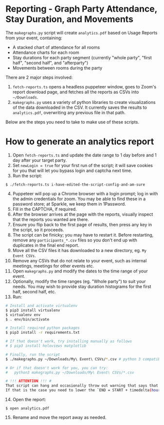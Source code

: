 # Reporting - Graph Party Attendance, Stay Duration, and Movements

The `makegraphs.py` script will create `analytics.pdf` based on Usage Reports from your event, containing:

- A stacked chart of attendance for all rooms
- Attendance charts for each room
- Stay durations for each party segment (currently "whole party", "first half", "second half", and "afterparty")
- Movements between rooms during the party

There are 2 major steps involved:

1. `fetch-reports.ts` opens a headless puppeteer window, goes to Zoom's report download page, and fetches all the reports as CSVs into `~/Downloads`.
2. `makegraphs.py` uses a variety of python libraries to create visualizations of the data downloaded in the CSV. It currently saves the results to `analytics.pdf`, overwriting any previous file in that path.

Below are the steps you need to take to make use of these scripts.

# How to generate an analytics report

1. Open `fetch-reports.ts` and update the date range to 1 day before and 1 day after your target party.
2. Set `newLogin = true` for your first run of the script; it will save cookies for you that will let you bypass login and captcha next time.
3. Run the script:

```
$ ./fetch-reports.ts i-have-edited-the-script-config-and-am-sure
```

4. Puppeteer will pop up a Chrome browser with a login prompt; log in with the admin credentials for zoom. You may be able to find these in a password store; at Sparkle, we keep them in 1Password.
5. Fill in the CAPTCHA, if required.
6. After the browser arrives at the page with the reports, visually inspect that the reports you wanted are there.
7. Ensure you flip back to the first page of results, then press any key in the script, so it proceeds.
8. The script can be finicky; you may have to restart it. Before restarting, remove any `participants_*.csv` files so you don't end up with duplicates in the final end report.
9. Move all the CSV files it has downloaded to a new directory, eg. `My Event CSVs`.
10. Remove any CSVs that do not relate to your event, such as internal meetings, meetings for other events etc.
11. Open `makegraphs.py` and modify the dates to the time range of your event.
12. Optionally, modify the time ranges (eg. "Whole party") to suit your needs. You may wish to provide stay duration histograms for the first half, second half, etc.
13. Run:

```bash
# Install and activate virtualenv
$ pip3 install virtualenv
$ virtualenv env
$ . env/bin/activate

# Install required python packages
$ pip3 install -r requirements.txt

# If that doesn't work, try installing manually as follows
# $ pip3 install holoviews matplotlib

# Finally, run the script
$ ./makegraphs.py ~/Downloads/My\ Event\ CSVs/*.csv # python 3 compatible, unsure about python2

# Or if that doesn't work for you, you can try:
#   python3 makegraphs.py ~/Downloads/My\ Event\ CSVs/*.csv

# !!! ATTENTION !!! #
That script can hang and occasionally throw out warning that says that code block limit is reached.
If that is the case you need to lower the `END = START + timedelta(hours=X)` X hours value
```

14. Open the report:

```
$ open analytics.pdf
```

15. Rename and move the report away as needed.
